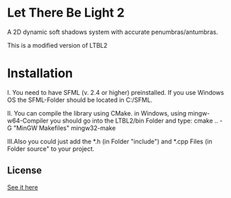# Let There Be Light 2

A 2D dynamic soft shadows system with accurate penumbras/antumbras.

This is a modified version of LTBL2

# Installation
I.  You need to have SFML (v. 2.4 or higher) preinstalled. 
    If you use Windows OS the SFML-Folder should be located in C:/SFML.

II. You can compile the library using CMake. 
    in Windows, using mingw-w64-Compiler you should
	go into the LTBL2/bin Folder and type:
	cmake .. -G "MinGW Makefiles" 
	mingw32-make
	
III.Also you could just add the *.h (in Folder "include") and *.cpp Files (in Folder source" 
    to your project. 

	

License
-------

[See it here](LICENSE.md)
